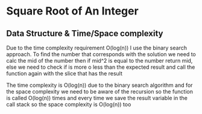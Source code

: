 # Square Root of An Integer
## Data Structure & Time/Space complexity

Due to the time complexity requirement O(log(n)) I use the binary search approach.
To find the number that corresponds with the solution we need to calc the mid of the number then if mid^2 is equal to the number return mid, else we need to check if is more o less than the expected result and call the function again with the slice that has the result

The time complexity is O(log(n)) due to the binary search algorithm and for the space complexity we need to be aware of the recursion so the function is called O(log(n)) times and every time we save the result variable in the call stack so the space complexity is O(log(n)) too